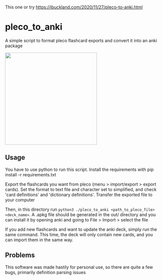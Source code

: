 This one or try https://jbuckland.com/2020/11/27/pleco-to-anki.html

# pleco_to_anki

A simple script to format pleco flashcard exports and convert it into an anki package

<img src="./example/example.png" width="300" />

## Usage

You have to use python to run this script. Install the requirements with pip install -r requirements.txt

Export the flashcards you want from pleco (menu > import/export > export cards). Set the format to text file and character set to simplified, and check 'card definitions' and 'dictionary definitions'. Transfer the exported file to your computer

Then, in this directory run `python3 ./pleco_to_anki <path_to_pleco_file> <deck_name>`. A .apkg file should be generated in the out/ directory and you can install it by opening anki and going to File > Import > select the file

If you add new flashcards and want to update the anki deck, simply run the same command. This time, the deck will only contain new cards, and you can import them in the same way.

## Problems

This software was made hastily for personal use, so there are quite a few bugs, primarily definition parsing issues

